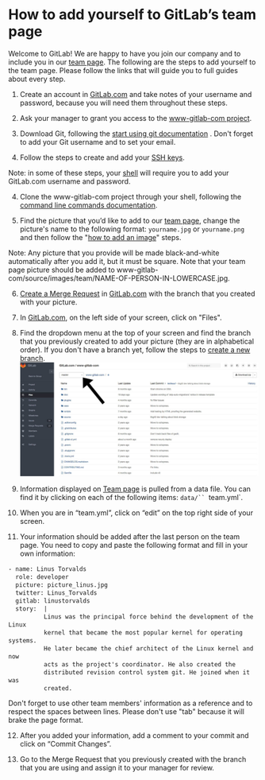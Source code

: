 # How to add yourself to GitLab’s team page

Welcome to GitLab! We are happy to have you join our company and to include
you in our [team page](https://about.gitlab.com/team/). The following are
the steps to add yourself to the team page. Please follow the links that will guide you to full guides about every step.

1. Create an account in [GitLab.com](https://gitlab.com/) and take notes of
your username and password, because you will need them throughout these steps.

2. Ask your manager to grant you access to the [www-gitlab-com
project](https://gitlab.com/gitlab-com/www-gitlab-com).

3. Download Git, following the [start using git
documentation](http://doc.gitlab.com/ce/gitlab-basics/start-using-git.html)
. Don't forget to add your Git username and to set your email.

4. Follow the steps to create and add your [SSH
keys](http://doc.gitlab.com/ce/gitlab-basics/create-your-ssh-keys.html).

Note: in some of these steps, your
[shell](http://doc.gitlab.com/ce/gitlab-basics/start-using-git.html) will
require you to add your GitLab.com username and password.

4. Clone the www-gitlab-com project through your shell, following the [command
line commands
documentation](http://doc.gitlab.com/ce/gitlab-basics/command-line-commands.html).

5. Find the picture that you’d like to add to
our [team page](https://about.gitlab.com/team/), change the picture's name to
the following format: `yourname.jpg` or `yourname.png` and then follow the
"[how
to add an image](http://doc.gitlab.com/ce/gitlab-basics/add-image.html)"
steps.  

Note: Any picture that you provide will be made black-and-white
automatically after you add it, but it must be square. Note that your team
page picture should be added to
www-gitlab-com/source/images/team/NAME-OF-PERSON-IN-LOWERCASE.jpg.

6. [Create a Merge Request](http://doc.gitlab.com/ce/gitlab-basics/add-merge-request.html) in [GitLab.com](https://gitlab.com/) with the branch that you created with your picture.

7. In [GitLab.com](https://gitlab.com/), on the left side of your screen, click on "Files".

8. Find the dropdown menu at the top of your screen and find the branch
that you previously created to add your picture (they are in alphabetical
order). If you don't have a branch yet, follow the steps to [create a new
branch](http://doc.gitlab.com/ce/gitlab-basics/create-branch.html).
![dropdown menu](source/images/dropdown-branch-teampage.jpg)

9. Information displayed on [Team page](https://about.gitlab.com/team/) is
pulled from a data file. You can find it by clicking on each of the following items: `data/``
`team.yml`.

10. When you are in “team.yml”, click on “edit” on the top right side of
your screen.

11. Your information should be added after the last person on the team page.
You need to copy and paste the following format and fill in your own
information:

```
- name: Linus Torvalds
  role: developer
  picture: picture_linus.jpg
  twitter: Linus_Torvalds
  gitlab: linustorvalds
  story:  |
          Linus was the principal force behind the development of the Linux
          kernel that became the most popular kernel for operating systems.
          He later became the chief architect of the Linux kernel and now
          acts as the project's coordinator. He also created the
          distributed revision control system git. He joined when it was
          created.
```
Don't forget to use other team members' information as a reference and to
respect the spaces between lines. Please don't use "tab" because it will brake the page format.

12. After you added your information, add a comment to your commit and click
on “Commit Changes”.

13. Go to the Merge
Request that you previously created with the branch that you are using and
assign it to your manager for review.
